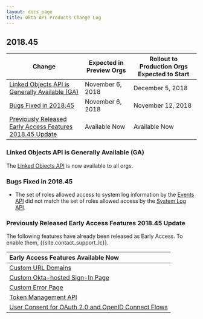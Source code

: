 ```yaml
---
layout: docs_page
title: Okta API Products Change Log
---
```


## 2018.45

| Change                                                                                                               | Expected in Preview Orgs | Rollout to Production Orgs Expected to Start |
| -------------------------------------------------------------------------------------------------------------------- | ------------------------ | -------------------------------------------- |
| [Linked Objects API is Generally Available (GA)](#linked-objects-api-is-generally-available-ga)                            | November 6, 2018       | December 5, 2018                             |
| [Bugs Fixed in 2018.45](#bugs-fixed-in-201845)                                                                       | November 6, 2018         | November 12, 2018                             |
| [Previously Released Early Access Features 2018.45 Update](#previously-released-early-access-features-201845-update) | Available Now            | Available Now                                |

### Linked Objects API is Generally Available (GA)

The [Linked Objects API](/docs/api/resources/linked-objects) is now available to all orgs. <!--OKTA-195560-->

### Bugs Fixed in 2018.45

* The set of roles allowed access to system log information by the [Events API](/docs/api/resources/events) did not match the set of roles allowed access by the [System Log API](/docs/api/resources/system_log). <!--OKTA-194899-->

### Previously Released Early Access Features 2018.45 Update

The following features have already been released as Early Access. To enable them, {{site.contact_support_lc}}.

| Early Access Features Available Now
| :------------------------------------------------- |
| [Custom URL Domains](#custom-url-domains-are-in-early-access)|
| [Custom Okta-hosted Sign-In Page](#custom-okta-hosted-sign-in-page-is-in-early-access)|
| [Custom Error Page](#custom-error-page-is-in-early-access)|
| [Token Management API](#token-management-api-is-in-early-access-ea) |
| [User Consent for OAuth 2.0 and OpenID Connect Flows](#user-consent-for-oauth-20-and-openid-connect-flows-in-early-availability-ea) |
